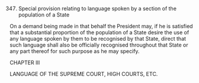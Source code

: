 347. Special provision relating to language spoken by a section of the population of a State

On a demand being made in that behalf the President may, if he is satisfied that a substantial proportion of the population of a State desire the use of any language spoken by them to be recognised by that State, direct that such language shall also be officially recognised throughout that State or any part thereof for such purpose as he may specify.

 

CHAPTER III

LANGUAGE OF THE SUPREME COURT, HIGH COURTS, ETC.

 

